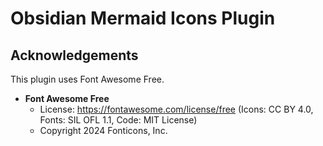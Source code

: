 # Obsidian Mermaid Icons Plugin

## Acknowledgements

This plugin uses Font Awesome Free.

- **Font Awesome Free**
  - License: https://fontawesome.com/license/free (Icons: CC BY 4.0, Fonts: SIL OFL 1.1, Code: MIT License)
  - Copyright 2024 Fonticons, Inc.